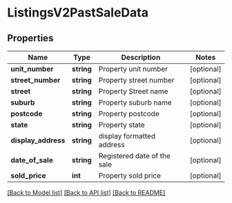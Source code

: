 # ListingsV2PastSaleData

## Properties
Name | Type | Description | Notes
------------ | ------------- | ------------- | -------------
**unit_number** | **string** | Property unit number | [optional] 
**street_number** | **string** | Property street number | [optional] 
**street** | **string** | Property Street name | [optional] 
**suburb** | **string** | Property suburb name | [optional] 
**postcode** | **string** | Property postcode | [optional] 
**state** | **string** | Property state | [optional] 
**display_address** | **string** | display formatted address | [optional] 
**date_of_sale** | **string** | Registered date of the sale | [optional] 
**sold_price** | **int** | Property sold price | [optional] 

[[Back to Model list]](../../README.md#documentation-for-models) [[Back to API list]](../../README.md#documentation-for-api-endpoints) [[Back to README]](../../README.md)

